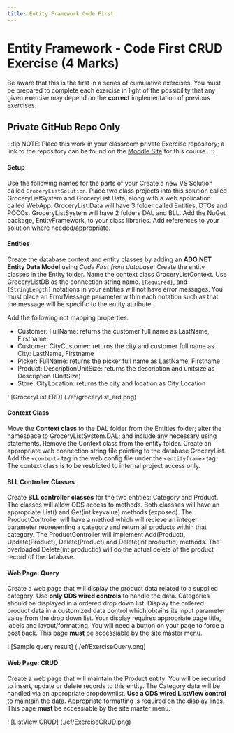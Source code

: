 ```yaml
---
title: Entity Framework Code First
---
```

# Entity Framework - Code First CRUD Exercise (4 Marks)

Be aware that this is the first in a series of cumulative exercises. You must be prepared to complete each exercise in light of the possibility that any given exercise may depend on the **correct** implementation of previous exercises.

## Private GitHub Repo Only

:::tip NOTE:
Place this work in your classroom private Exercise repository; a link to the repository can be found on the [Moodle Site](https://moodle.nait.ca) for this course.
:::

#### Setup

Use the following names for the parts of your
Create a new VS Solution called `GroceryListSolution`. Place two class projects into this solution called GroceryListSystem and GroceryList.Data, along with a web application called WebApp. GroceryList.Data will have 3 folder called Entities, DTOs and POCOs. GroceryListSystem will have 2 folders DAL and BLL. Add the NuGet package, EntityFramework, to your class libraries. Add references to your solution where needed/appropriate.

#### Entities

Create the database context and entity classes by adding an **ADO.NET Entity Data Model** using *Code First from database*. Create the entity classes in the Entity folder. Name the context class GroceryListContext. Use GroceryListDB as the connection string name. `[Required]`, and `[StringLength]` notations in your entities will not have error messages. You must place an ErrorMessage parameter within each notation such as that the message will be specific to the entity attribute.

Add the following not mapping properties:

- Customer: FullName: returns the customer full name as LastName, Firstname
- Customer: CityCustomer: returns the city and customer full name as City: LastName, Firstname
- Picker: FullName: returns the picker full name as LastName, Firstname
- Product: DescriptionUnitSize: returns the description and unitsize as Description (UnitSize)
- Store: CityLocation: returns the city and location as City:Location

! [GroceryList ERD] (./ef/grocerylist_erd.png)


#### Context Class

Move the **Context class** to the DAL folder from the Entities folder; alter the namespace to GroceryListSystem.DAL; and include any necessary using statements. Remove the Context class from the entity folder. Create an appropriate web connection string file pointing to the database GroceryList. Add the `<context>` tag in the web.config file under the `<entityframe>` tag. The context class is to be restricted to internal project access only.

#### BLL Controller Classes

Create **BLL controller classes** for the two entities: Category and Product. The classes will allow ODS access to methods. Both classses will have an appropriate List() and Get(int keyvalue) methods (exposed). The ProductController will have a method which will recieve an integer parameter representing a category and return all products within that category. The ProductController will implement Add(Product), Update(Product), Delete(Product) and Delete(int productid) methods. The overloaded Delete(int productid) will do the actual delete of the product record of the database.

#### Web Page: Query

Create a web page that will display the product data related to a supplied category. Use **only ODS wired controls** to handle the data. Categories should be displayed in a ordered drop down list. Display the ordered product data in a customized data control which obtains its input parameter value from the drop down list. Your display requires appropriate page title, labels and layout/formatting. You will need a button on your page to force a post back. This page **must** be accessiable by the site master menu.

! [Sample query result] (./ef/ExerciseQuery.png)



#### Web Page: CRUD

Create a web page that will maintain the Product entity. You will be requried to insert, update or delete records to this entity. The Category data will be handled via an appropriate dropdownlist. **Use a ODS wired ListView control** to maintain the data. Appropriate formatting is required on the display lines. This page **must** be accessiable by the site master menu.

! [ListView CRUD] (./ef/ExerciseCRUD.png)

